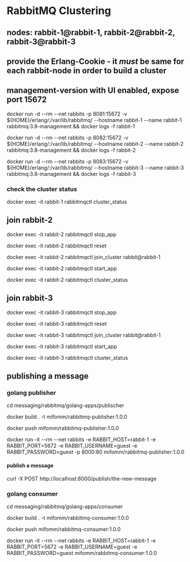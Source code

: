 # RabbitMQ Clustering

## nodes: rabbit-1@rabbit-1, rabbit-2@rabbit-2, rabbit-3@rabbit-3

## provide the Erlang-Cookie - it *must* be same for each rabbit-node in order to build a cluster

## management-version with UI enabled, expose port 15672

docker run -d --rm --net rabbits -p 8081:15672 -v ${HOME}/erlang/:/var/lib/rabbitmq/ --hostname rabbit-1 --name rabbit-1 rabbitmq:3.8-management && docker logs -f rabbit-1

docker run -d --rm --net rabbits -p 8082:15672 -v ${HOME}/erlang/:/var/lib/rabbitmq/ --hostname rabbit-2 --name rabbit-2 rabbitmq:3.8-management && docker logs -f rabbit-2

docker run -d --rm --net rabbits -p 8083:15672 -v ${HOME}/erlang/:/var/lib/rabbitmq/ --hostname rabbit-3 --name rabbit-3 rabbitmq:3.8-management && docker logs -f rabbit-3

### check the cluster status

docker exec -it rabbit-1 rabbitmqctl cluster_status

## join rabbit-2

docker exec -it rabbit-2 rabbitmqctl stop_app

docker exec -it rabbit-2 rabbitmqctl reset

docker exec -it rabbit-2 rabbitmqctl join_cluster rabbit@rabbit-1

docker exec -it rabbit-2 rabbitmqctl start_app

docker exec -it rabbit-2 rabbitmqctl cluster_status

## join rabbit-3

docker exec -it rabbit-3 rabbitmqctl stop_app

docker exec -it rabbit-3 rabbitmqctl reset

docker exec -it rabbit-3 rabbitmqctl join_cluster rabbit@rabbit-1

docker exec -it rabbit-3 rabbitmqctl start_app

docker exec -it rabbit-3 rabbitmqctl cluster_status

## publishing a message

### golang publisher

cd messaging/rabbitmq/golang-apps/publischer

docker build . -t mifomm/rabbitmq-publisher:1.0.0

docker push mifomm/rabbitmq-publisher:1.0.0

docker run -it --rm --net rabbits -e RABBIT_HOST=rabbit-1 -e RABBIT_PORT=5672 -e RABBIT_USERNAME=guest -e RABBIT_PASSWORD=guest -p 8000:80 mifomm/rabbitmq-publisher:1.0.0

#### publish a message

curl -X POST http://localhost:8000/publish/the-new-message

### golang consumer

cd messaging/rabbitmq/golang-apps/consumer

docker build . -t mifomm/rabbitmq-consumer:1.0.0

docker push mifomm/rabbitmq-consumer:1.0.0

docker run -it --rm --net rabbits -e RABBIT_HOST=rabbit-1 -e RABBIT_PORT=5672 -e RABBIT_USERNAME=guest -e RABBIT_PASSWORD=guest mifomm/rabbitmq-consumer:1.0.0
